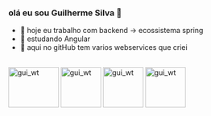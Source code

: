 ### olá eu sou Guilherme Silva 👋

- 🔭 hoje eu trabalho com backend -> ecossistema spring 
- 🌱 estudando Angular
- 👯 aqui no gitHub tem varios webservices que criei

<div style="display: inline_block"><br>
 
  <img align="center" alt="gui_wt" height="80" margin-right="600px" width="100" src="https://cdn.jsdelivr.net/gh/devicons/devicon/icons/java/java-original-wordmark.svg" >
  
  <img align="center" alt="gui_wt" height="80" width="80" src="https://cdn.jsdelivr.net/gh/devicons/devicon/icons/spring/spring-original-wordmark.svg" >
 
  <img align="center" alt="gui_wt" height="80" width="80"  src="https://cdn.jsdelivr.net/gh/devicons/devicon/icons/javascript/javascript-original.svg" >
  
  <img align="center" alt="gui_wt" height="80" width="80"  src="https://cdn.jsdelivr.net/gh/devicons/devicon/icons/angularjs/angularjs-plain.svg" />
          
                   
          
  
</div  
